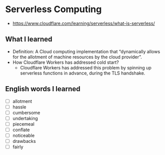# Serverless Computing
- https://www.cloudflare.com/learning/serverless/what-is-serverless/

## What I learned
- Definition: A Cloud computing implementation that “dynamically allows for the allotment of machine resources by the cloud provider”.
- How Cloudflare Workers has addressed cold start?
  - Cloudflare Workers has addressed this problem by spinning up serverless functions in advance, during the TLS handshake.

## English words I learned
- [ ] allotment
- [ ] hassle
- [ ] cumbersome
- [ ] undertaking
- [ ] piecemeal
- [ ] conflate
- [ ] noticeable
- [ ] drawbacks
- [ ] fairly
